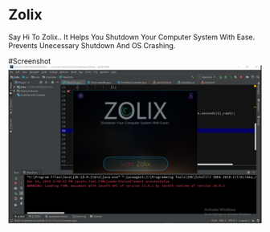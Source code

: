 # Zolix
Say Hi To Zolix.. It Helps You Shutdown Your Computer System With Ease. Prevents Unecessary Shutdown And OS Crashing.

#Screenshot
![uiupdate](screenshot/update.PNG)

